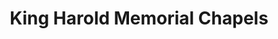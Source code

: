 ---
title: "King Harold Memorial Chapels"
url: /muntinlupa/king-harold-memorial-chapels/
shop: Bestattungen
---